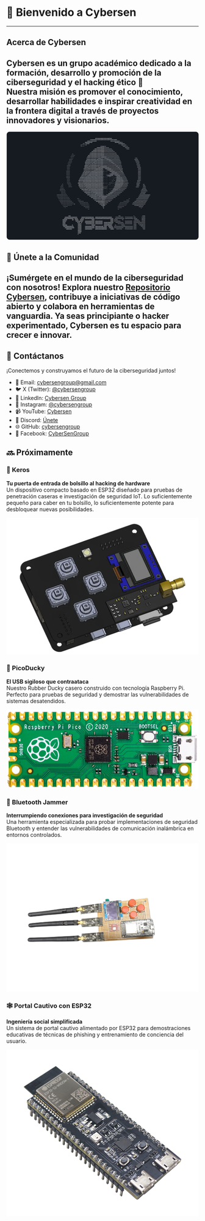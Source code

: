 # 👾 Bienvenido a Cybersen
---
## Acerca de Cybersen

**Cybersen es un grupo académico dedicado a la formación, desarrollo y promoción de la ciberseguridad y el hacking ético** 👾  
**Nuestra misión es promover el conocimiento, desarrollar habilidades e inspirar creatividad en la frontera digital a través de proyectos innovadores y visionarios.**
---
![Perfil de Cybersen](assets/cybersen.png)
## 🔗 Únete a la Comunidad

**¡Sumérgete en el mundo de la ciberseguridad con nosotros!** 
**Explora nuestro [Repositorio Cybersen](https://github.com/cybersengroup), contribuye a iniciativas de código abierto y colabora en herramientas de vanguardia.** 
**Ya seas principiante o hacker experimentado, Cybersen es tu espacio para crecer e innovar.**
---

## 📡 Contáctanos

¡Conectemos y construyamos el futuro de la ciberseguridad juntos!
- 📧 Email: [cybersengroup@gmail.com](mailto:cybersengroup@gmail.com)  
- 🐦 X (Twitter): [@cybersengroup](https://x.com/cybersengroup)  
- 💼 LinkedIn: [Cybersen Group](https://www.linkedin.com/in/cybersen-group-904682349/)  
- 📸 Instagram: [@cybersengroup](https://www.instagram.com/cybersengroup/)  
- 📹 YouTube: [Cybersen](https://www.youtube.com/@CybersenGroup)  
- 💬 Discord: [Únete](https://discord.gg/CTq7js2mtu)  
- 🌐 GitHub: [cybersengroup](https://github.com/cybersengroup)  
- 📘 Facebook: [CyberSenGroup](https://www.facebook.com/CyberSenGroup)  

## 🔜 Próximamente

### 🔧 Keros  
**Tu puerta de entrada de bolsillo al hacking de hardware**  
Un dispositivo compacto basado en ESP32 diseñado para pruebas de penetración caseras e investigación de seguridad IoT. Lo suficientemente pequeño para caber en tu bolsillo, lo suficientemente potente para desbloquear nuevas posibilidades.  

![Keros](assets/keros.png)

### 🦆 PicoDucky  
**El USB sigiloso que contraataca**  
Nuestro Rubber Ducky casero construido con tecnología Raspberry Pi. Perfecto para pruebas de seguridad y demostrar las vulnerabilidades de sistemas desatendidos.  

![PicoDucky](assets/picoducky.png)

### 📡 Bluetooth Jammer  
**Interrumpiendo conexiones para investigación de seguridad**  
Una herramienta especializada para probar implementaciones de seguridad Bluetooth y entender las vulnerabilidades de comunicación inalámbrica en entornos controlados.  

![Bluetooth Jammer](assets/jammer.png)

### 🕸️ Portal Cautivo con ESP32  
**Ingeniería social simplificada**  
Un sistema de portal cautivo alimentado por ESP32 para demostraciones educativas de técnicas de phishing y entrenamiento de conciencia del usuario.  

![Portal Cautivo](assets/portal.png)

